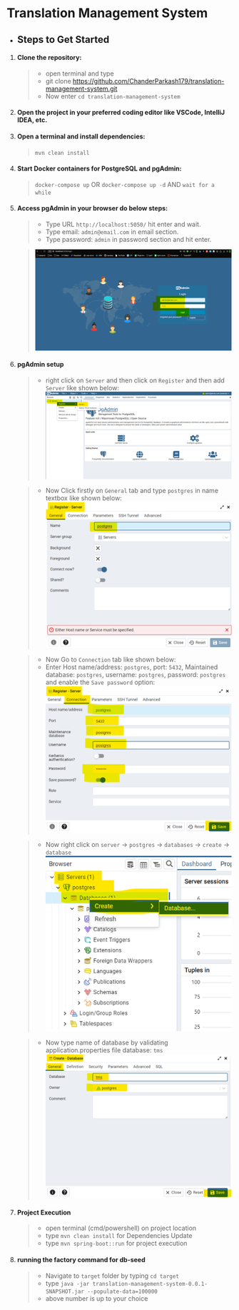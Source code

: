 # Translation Management System

* ## Steps to Get Started

1. #### Clone the repository:
   > * open terminal and type
   > * git clone https://github.com/ChanderParkash179/translation-management-system.git
   > * Now enter `cd translation-management-system`

2. #### Open the project in your preferred coding editor like VSCode, IntelliJ IDEA, etc.

3. #### Open a terminal and install dependencies:
   > `mvn clean install`

4. #### Start Docker containers for PostgreSQL and pgAdmin:
   > `docker-compose up` OR `docker-compose up -d` AND `wait for a while`

5. #### Access pgAdmin in your browser do below steps:
   > * Type URL `http://localhost:5050/` hit enter and wait.
   > * Type email:  `admin@email.com` in email section.
   > * Type password: `admin` in password section and hit enter.

   > ![pgAdmin login setup](git_images/img_1.png)

6. #### pgAdmin setup
   > * right click on `Server` and then click on `Register` and then add `Server` like shown below:
       ![creating postgres server on pgAdmin](git_images/img_2.png)

   > * Now Click firstly on `General` tab and type `postgres` in name textbox like shown below:
       ![setting up database connection](git_images/img_3.png)

   > * Now Go to `Connection` tab like shown below:
   > * Enter Host name/address: `postgres`, port: `5432`, Maintained database: `postgres`, username: `postgres`, password: `postgres` and enable the `Save password` option:
       ![entering required credentials for creating server connection](git_images/img_4.png)

   > * Now right click on `server` -> `postgres` -> `databases` -> `create` -> `database`
       ![database creation](git_images/img_5.png)

   > * Now type name of database by validating application.properties file database: `tms`
       ![database creation finalized](git_images/img_6.png)

7. #### Project Execution
   > * open terminal (cmd/powershell) on project location
   > * type `mvn clean install` for Dependencies Update
   > * type `mvn spring-boot::run` for project execution

8. #### running the factory command for db-seed
    > * Navigate to `target` folder by typing `cd target`
    > * type `java -jar translation-management-system-0.0.1-SNAPSHOT.jar --populate-data=100000`
    > * above number is up to your choice